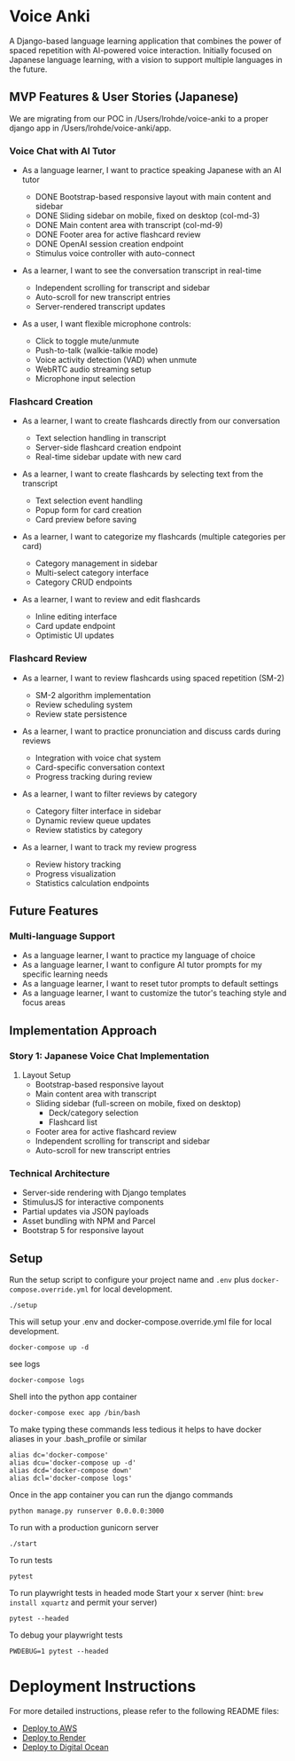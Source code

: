 # Voice Anki

A Django-based language learning application that combines the power of spaced repetition with AI-powered voice interaction. Initially focused on Japanese language learning, with a vision to support multiple languages in the future.

## MVP Features & User Stories (Japanese)

We are migrating from our POC in /Users/lrohde/voice-anki to a proper django app in /Users/lrohde/voice-anki/app.

### Voice Chat with AI Tutor
- As a language learner, I want to practice speaking Japanese with an AI tutor
  - DONE Bootstrap-based responsive layout with main content and sidebar
  - DONE Sliding sidebar on mobile, fixed on desktop (col-md-3)
  - DONE Main content area with transcript (col-md-9)
  - DONE Footer area for active flashcard review
  - DONE OpenAI session creation endpoint
  - Stimulus voice controller with auto-connect

- As a learner, I want to see the conversation transcript in real-time
  - Independent scrolling for transcript and sidebar
  - Auto-scroll for new transcript entries
  - Server-rendered transcript updates

- As a user, I want flexible microphone controls:
  - Click to toggle mute/unmute
  - Push-to-talk (walkie-talkie mode)
  - Voice activity detection (VAD) when unmute
  - WebRTC audio streaming setup
  - Microphone input selection

### Flashcard Creation
- As a learner, I want to create flashcards directly from our conversation
  - Text selection handling in transcript
  - Server-side flashcard creation endpoint
  - Real-time sidebar update with new card

- As a learner, I want to create flashcards by selecting text from the transcript
  - Text selection event handling
  - Popup form for card creation
  - Card preview before saving

- As a learner, I want to categorize my flashcards (multiple categories per card)
  - Category management in sidebar
  - Multi-select category interface
  - Category CRUD endpoints

- As a learner, I want to review and edit flashcards
  - Inline editing interface
  - Card update endpoint
  - Optimistic UI updates

### Flashcard Review
- As a learner, I want to review flashcards using spaced repetition (SM-2)
  - SM-2 algorithm implementation
  - Review scheduling system
  - Review state persistence

- As a learner, I want to practice pronunciation and discuss cards during reviews
  - Integration with voice chat system
  - Card-specific conversation context
  - Progress tracking during review

- As a learner, I want to filter reviews by category
  - Category filter interface in sidebar
  - Dynamic review queue updates
  - Review statistics by category

- As a learner, I want to track my review progress
  - Review history tracking
  - Progress visualization
  - Statistics calculation endpoints

## Future Features

### Multi-language Support
- As a language learner, I want to practice my language of choice
- As a language learner, I want to configure AI tutor prompts for my specific learning needs
- As a language learner, I want to reset tutor prompts to default settings
- As a language learner, I want to customize the tutor's teaching style and focus areas

## Implementation Approach

### Story 1: Japanese Voice Chat Implementation

1. Layout Setup
   - Bootstrap-based responsive layout
   - Main content area with transcript
   - Sliding sidebar (full-screen on mobile, fixed on desktop)
     - Deck/category selection
     - Flashcard list
   - Footer area for active flashcard review
   - Independent scrolling for transcript and sidebar
   - Auto-scroll for new transcript entries

### Technical Architecture
- Server-side rendering with Django templates
- StimulusJS for interactive components
- Partial updates via JSON payloads
- Asset bundling with NPM and Parcel
- Bootstrap 5 for responsive layout

## Setup

Run the setup script to configure your project name and `.env` plus `docker-compose.override.yml` for local development.

```
./setup
```

This will setup your .env and docker-compose.override.yml file for local development.

```
docker-compose up -d
```

see logs
```
docker-compose logs
```

Shell into the python app container
```
docker-compose exec app /bin/bash
```

To make typing these commands less tedious it helps to have docker aliases in your .bash_profile or similar
```
alias dc='docker-compose'
alias dcu='docker-compose up -d'
alias dcd='docker-compose down'
alias dcl='docker-compose logs'
```

Once in the app container you can run the django commands
```
python manage.py runserver 0.0.0.0:3000
``` 

To run with a production gunicorn server
```
./start
```

To run tests
```
pytest
```

To run playwright tests in headed mode
Start your x server (hint: `brew install xquartz` and permit your server)

```
pytest --headed
```

To debug your playwright tests
```
PWDEBUG=1 pytest --headed
```

# Deployment Instructions

For more detailed instructions, please refer to the following README files:

- [Deploy to AWS](deploy-aws-infra/pulumi/README.md)
- [Deploy to Render](deploy-render/README.md)
- [Deploy to Digital Ocean](deploy-do/README.md)